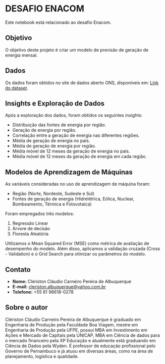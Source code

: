 # **DESAFIO ENACOM**

Este notebook está relacionado ao desafio Enacom.

## **Objetivo**

O objetivo deste projeto é criar um modelo de previsão de geração de energia mensal.

## **Dados**

Os dados foram obtidos no site de dados aberto ONS, disponíveis em: [Link do dataset](https://dados.ons.org.br/dataset/geracao-usina-2).

## **Insights e Exploração de Dados**

Após a exploração dos dados, foram obtidos os seguintes insights:

- Distribuição das fontes de energia por região.
- Geração de energia por região.
- Correlação entre a geração de energia nas diferentes regiões.
- Média de geração de energia no país.
- Média de geração de energia por região.
- Média móvel de 12 meses da geração de energia no país.
- Média móvel de 12 meses da geração de energia em cada região.

## **Modelos de Aprendizagem de Máquinas**

As variáveis consideradas no uso de aprendizagem de máquina foram:

- Região (Norte, Nordeste, Sudeste e Sul)
- Fontes de geração de energia (Hidrelétrica, Eólica, Nuclear, Bombeamento, Térmica e Fotovotaica)

Foram empregados três modelos:

1. Regressão Linear
2. Árvore de decisão
3. Floresta Aleatória

Utilizamos o Mean Squared Error (MSE) como métrica de avaliação de desempenho do modelo. Além disso, aplicamos a validação cruzada (Cross - Validation) e o Grid Search para otimizar os parâmetros do modelo.

## **Contato**

- **Nome:** Clériston Cláudio Carneiro Pereira de Albuquerque
- **E-mail:** cleriston.albuquerque@yahoo.com.br
- **Telefone:** +55 81 98618-0278

## **Sobre o autor**

Clériston Cláudio Carneiro Pereira de Albuquerque é graduado em Engenharia de Produção pela Faculdade Boa Viagem, mestre em Engenharia de Produção pela UFPE,
possui MBA em Investimento em Ações e Mercado de Capitais pela UNICAP, MBA em Ciência de dados para o mercado financeiro pela XP Educação e atualmente está graduando em Ciência de Dados pela Wyden.
É professor de educação profissional pelo Governo de Pernambuco e já atuou em diversas áreas, como na área de planejamento, logística e qualidade.